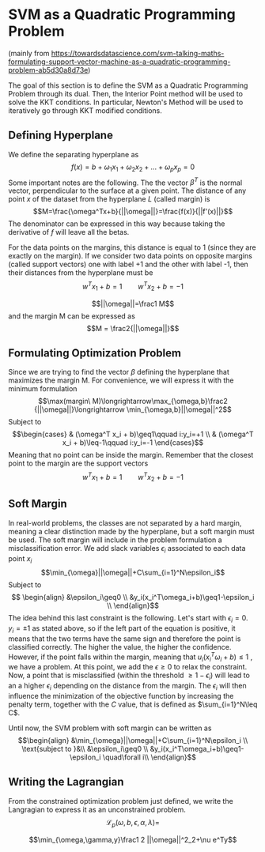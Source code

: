 # SVM as a Quadratic Programming Problem
(mainly from https://towardsdatascience.com/svm-talking-maths-formulating-support-vector-machine-as-a-quadratic-programming-problem-ab5d30a8d73e)

The goal of this section is to define the SVM as a Quadratic Programming Problem through its dual. Then, the Interior Point method will be used to solve the KKT conditions. In particular, Newton's Method will be used to iteratively go through KKT modified conditions.

## Defining Hyperplane
We define the separating hyperplane as $$f(x)=b+\omega_1x_1+\omega_2x_2+...+\omega_px_p=0$$Some important notes are the following.
The the vector $\beta^T$ is the normal vector, perpendicular to the surface at a given point.
The distance of any point $x$ of the dataset from the hyperplane $L$ (called margin) is $$M=\frac{\omega^Tx+b}{||\omega||}=\frac{f(x)}{||f'(x)||}$$The denominator can be expressed in this way because taking the derivative of $f$ will leave all the betas.

For the data points on the margins, this distance is equal to 1 (since they are exactly on the margin).
If we consider two data points on opposite margins (called support vectors) one with label +1 and the other with label -1, then their distances from the hyperplane must be $$w^T x_1 + b = 1\qquad w^T x_2 + b = -1$$

$$||\omega||=\frac1 M$$ and the margin M can be expressed as $$M = \frac2{||\omega||}$$

## Formulating Optimization Problem
Since we are trying to find the vector $\beta$ defining the hyperplane that maximizes the margin M. For convenience, we will express it with the minimum formulation $$\max(margin\ M)\longrightarrow\max_{\omega,b}\frac2 {||\omega||}\longrightarrow \min_{\omega,b}||\omega||^2$$
Subject to $$\begin{cases}
& (\omega^T x_i + b)\geq1\qquad i:y_i=+1 \\
& (\omega^T x_i + b)\leq-1\qquad i:y_i=-1
\end{cases}$$Meaning that no point can be inside the margin. Remember that the closest point to the margin are the support vectors $$w^T x_1 + b = 1\qquad w^T x_2 + b = -1$$
## Soft Margin
In real-world problems, the classes are not separated by a hard margin, meaning a clear distinction made by the hyperplane, but a soft margin must be used.
The soft margin will include in the problem formulation a misclassification error.
We add slack variables $\epsilon_i$ associated to each data point $x_i$ $$\min_{\omega}||\omega||+C\sum_{i=1}^N\epsilon_i$$ Subject to  $$
\begin{align}
&\epsilon_i\geq0 \\
&y_i(x_i^T\omega_i+b)\geq1-\epsilon_i \\
\end{align}$$The idea behind this last constraint is the following.
Let's start with $\epsilon_i=0$.
$y_i=\pm1$ as stated above, so if the left part of the equation is positive, it means that the two terms have the same sign and therefore the point is classified correctly. The higher the value, the higher the confidence. However, if the point falls within the margin, meaning that $u_i(x_i^T\omega_i+b)\leq1$ , we have a problem.
At this point, we add the $\epsilon\geq0$ to relax the constraint.
Now, a point that is misclassified (within the threshold $\geq1-\epsilon_i$) will lead to an a higher $\epsilon_i$ depending on the distance from the margin. The $\epsilon_i$ will then influence the minimization of the objective function by increasing the penalty term, together with the $C$ value, that is defined as $\sum_{i=1}^N\leq C$.

Until now, the SVM problem with soft margin can be written as $$\begin{align}
&\min_{\omega}||\omega||+C\sum_{i=1}^N\epsilon_i \\
\text{subject to }&\\
&\epsilon_i\geq0 \\
&y_i(x_i^T\omega_i+b)\geq1-\epsilon_i \quad\forall i\\
\end{align}$$

## Writing the Lagrangian
From the constrained optimization problem just defined, we write the Langragian to express it as an unconstrained problem. $$\mathcal{L}_p(\omega,b,\epsilon,\alpha,\lambda)=$$

$$\min_{\omega,\gamma,y}\frac1 2 ||\omega||^2_2+\nu e^Ty$$
